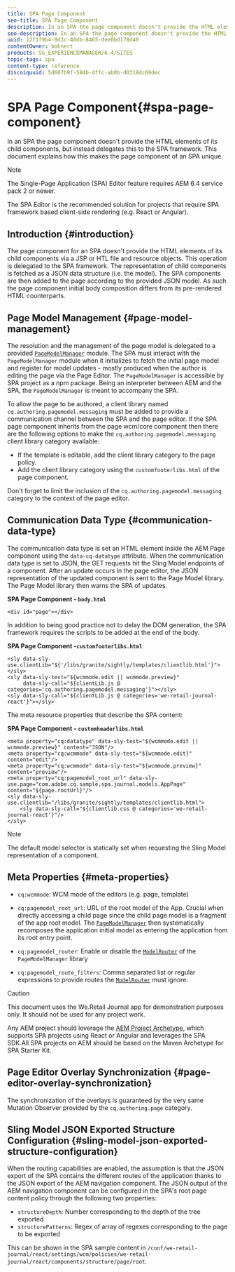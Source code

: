 ```yaml
---
title: SPA Page Component
seo-title: SPA Page Component
description: In an SPA the page component doesn't provide the HTML elements of its child components, but instead delegates this to the SPA framework. This document explains how this makes the page component of an SPA unique.
seo-description: In an SPA the page component doesn't provide the HTML elements of its child components, but instead delegates this to the SPA framework. This document explains how this makes the page component of an SPA unique.
uuid: 12f1f9b4-0d3c-40db-8465-dee0bd178d40
contentOwner: bohnert
products: SG_EXPERIENCEMANAGER/6.4/SITES
topic-tags: spa
content-type: reference
discoiquuid: 5d607b9f-584b-4ffc-ab0b-d0318dc69dec
---
```


# SPA Page Component{#spa-page-component}

In an SPA the page component doesn't provide the HTML elements of its child components, but instead delegates this to the SPA framework. This document explains how this makes the page component of an SPA unique.

>[!NOTE]
>
>The Single-Page Application (SPA) Editor feature requires AEM 6.4 service pack 2 or newer.
>
>The SPA Editor is the recommended solution for projects that require SPA framework based client-side rendering (e.g. React or Angular).

## Introduction {#introduction}

The page component for an SPA doesn't provide the HTML elements of its child components via a JSP or HTL file and resource objects. This operation is delegated to the SPA framework. The representation of child components is fetched as a JSON data structure (i.e. the model). The SPA components are then added to the page according to the provided JSON model. As such the page component initial body composition differs from its pre-rendered HTML counterparts.

## Page Model Management {#page-model-management}

The resolution and the management of the page model is delegated to a provided [ `PageModelManager`](/help/sites-developing/spa-blueprint.md#pagemodelmanager) module. The SPA must interact with the `PageModelManager` module when it initializes to fetch the initial page model and register for model updates - mostly produced when the author is editing the page via the Page Editor. The `PageModelManager` is accessible by SPA project as a npm package. Being an interpreter between AEM and the SPA, the `PageModelManager` is meant to accompany the SPA.

To allow the page to be authored, a client library named `cq.authoring.pagemodel.messaging` must be added to provide a communication channel between the SPA and the page editor. If the SPA page component inherits from the page wcm/core component then there are the following options to make the `cq.authoring.pagemodel.messaging` client library category available:

* If the template is editable, add the client library category to the page policy.
* Add the client library category using the `customfooterlibs.html` of the page component.

Don't forget to limit the inclusion of the `cq.authoring.pagemodel.messaging` category to the context of the page editor.

## Communication Data Type {#communication-data-type}

The communication data type is set an HTML element inside the AEM Page component using the `data-cq-datatype` attribute. When the communication data type is set to JSON, the GET requests hit the Sling Model endpoints of a component. After an update occurs in the page editor, the JSON representation of the updated component is sent to the Page Model library. The Page Model library then warns the SPA of updates.

**SPA Page Component - `body.html`**

```
<div id="page"></div>
```

In addition to being good practice not to delay the DOM generation, the SPA framework requires the scripts to be added at the end of the body.

**SPA Page Component -`customfooterlibs.html`**

```
<sly data-sly-use.clientLib="${'/libs/granite/sightly/templates/clientlib.html'}"></sly>
<sly data-sly-test="${wcmmode.edit || wcmmode.preview}"
     data-sly-call="${clientLib.js @ categories='cq.authoring.pagemodel.messaging'}"></sly>
<sly data-sly-call="${clientLib.js @ categories='we-retail-journal-react'}"></sly>
```

The meta resource properties that describe the SPA content:

**SPA Page Component - `customheaderlibs.html`**

```
<meta property="cq:datatype" data-sly-test="${wcmmode.edit || wcmmode.preview}" content="JSON"/>
<meta property="cq:wcmmode" data-sly-test="${wcmmode.edit}" content="edit"/>
<meta property="cq:wcmmode" data-sly-test="${wcmmode.preview}" content="preview"/>
<meta property="cq:pagemodel_root_url" data-sly-use.page="com.adobe.cq.sample.spa.journal.models.AppPage" content="${page.rootUrl}"/>
<sly data-sly-use.clientlib="/libs/granite/sightly/templates/clientlib.html">
    <sly data-sly-call="${clientlib.css @ categories='we-retail-journal-react'}"/>
</sly>
```

>[!NOTE]
>
>The default model selector is statically set when requesting the Sling Model representation of a component.

## Meta Properties {#meta-properties}

* `cq:wcmmode`: WCM mode of the editors (e.g. page, template)
* `cq:pagemodel_root_url`: URL of the root model of the App. Crucial when directly accessing a child page since the child page model is a fragment of the app root model. The [`PageModelManager`](/help/sites-developing/spa-page-component.md) then systematically recomposes the application initial model as entering the application from its root entry point.

* `cq:pagemodel_router`: Enable or disable the [`ModelRouter`](/help/sites-developing/spa-routing.md) of the `PageModelManager` library

* `cq:pagemodel_route_filters`: Comma separated list or regular expressions to provide routes the [`ModelRouter`](/help/sites-developing/spa-routing.md) must ignore.

>[!CAUTION]
>
>This document uses the We.Retail Journal app for demonstration purposes only. It should not be used for any project work.
>
>Any AEM project should leverage the [AEM Project Archetype](https://docs.adobe.com/content/help/en/experience-manager-core-components/using/developing/archetype/overview.html), which supports SPA projects using React or Angular and leverages the SPA SDK.All SPA projects on AEM should be based on the Maven Archetype for SPA Starter Kit.

## Page Editor Overlay Synchronization {#page-editor-overlay-synchronization}

The synchronization of the overlays is guaranteed by the very same Mutation Observer provided by the `cq.authoring.page` category.

## Sling Model JSON Exported Structure Configuration {#sling-model-json-exported-structure-configuration}

When the routing capabilities are enabled, the assumption is that the JSON export of the SPA contains the different routes of the application thanks to the JSON export of the AEM navigation component. The JSON output of the AEM navigation component can be configured in the SPA's root page content policy through the following two properties:

* `structureDepth`: Number corresponding to the depth of the tree exported
* `structurePatterns`: Regex of array of regexes corresponding to the page to be exported

This can be shown in the SPA sample content in `/conf/we-retail-journal/react/settings/wcm/policies/we-retail-journal/react/components/structure/page/root`.
